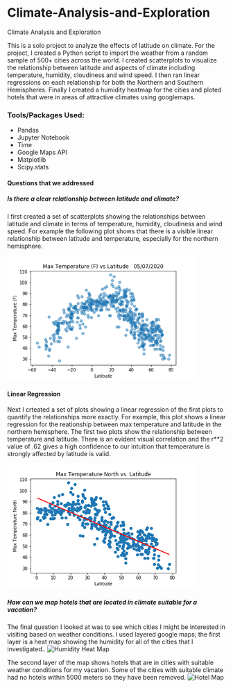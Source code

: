 # Climate-Analysis-and-Exploration
Climate Analysis and Exploration

This is a solo project to analyze the effects of latitude on climate. For the project, I created a Python script to import the weather from a random sample of 500+ cities across the world. I created scatterplots to visualize the relationship between latitude and aspects of climate including temperature, humidity, cloudiness and wind speed.
I then ran linear regressions on each relationship for both the Northern and Southern Hemispheres.
Finally I created a humidity heatmap for the cities and ploted hotels that were in areas of attractive climates using googlemaps.
### Tools/Packages Used:
* Pandas
* Jupyter Notebook
* Time
* Google Maps API
* Matplotlib
* Scipy.stats

#### Questions that we addressed

##### Is there a clear relationship between latitude and climate?
I first created a set of scatterplots showing the relationships between latitude and climate in terms of temperature, humidity, cloudiness and wind speed. For example the following plot shows that there is a visible linear relationship between latitude and temperature, especially for the northern hemisphere.

![Temperature vs Latitude Plot](/output_data/Temp_Lat.png)
#### Linear Regression
Next I crteated a set of plots showing a linear regression of the first plots to quantify the relationships more exactly. For example, this plot shows a linear regression for the reationship between max temperature and latitude in the northern hemisphere. The first two plots show the relationship between temperature and latitude. There is an evident visual correlation and the r**2 value of .62 gives a high confidence to our intuition that temperature
is strongly affected by latitude is valid.


![Linear regression](https://github.com/mateoias/Climate-Analysis-and-Exploration/blob/master/output_data/linear%20regression%20of%20Max%20Temperature%20North%20vs%20Latitude.png)

##### How can we map hotels that are located in climate suitable for a vacation?

The final question I looked at was to see which cities I might be interested in visiting based on weather conditions. I used layered google maps; the first layer is a heat map showing the humidity for all of the cities that I investigated..
![Humidity Heat Map](https://github.com/mateoias/Bootcamp-Work/blob/master/07_API/output_data/humidity_map.png  )

The second layer of the map shows hotels that are in cities with suitable weather conditions for my vacation. Some of the cities with suitable climate had no hotels within 5000 meters so they have been removed.
![Hotel Map](https://github.com/mateoias/Bootcamp-Work/blob/master/07_API/output_data/Top_Hotels_Map.png )
